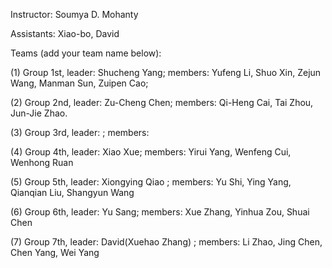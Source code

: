 Instructor: Soumya D. Mohanty

Assistants: Xiao-bo, David

Teams (add your team name below):

(1) Group 1st, leader: Shucheng Yang;  members: Yufeng Li, Shuo Xin, Zejun Wang, Manman Sun, Zuipen Cao;

(2) Group 2nd, leader: Zu-Cheng Chen; members: Qi-Heng Cai, Tai Zhou, Jun-Jie Zhao.

(3) Group 3rd, leader: ; members:

(4) Group 4th, leader: Xiao Xue; members: Yirui Yang, Wenfeng Cui, Wenhong Ruan

(5) Group 5th, leader: Xiongying Qiao ; members: Yu Shi, Ying Yang, Qianqian Liu, Shangyun Wang

(6) Group 6th, leader: Yu Sang; members: Xue Zhang, Yinhua Zou, Shuai Chen

(7) Group 7th, leader: David(Xuehao Zhang) ; members: Li Zhao, Jing Chen, Chen Yang, Wei Yang





